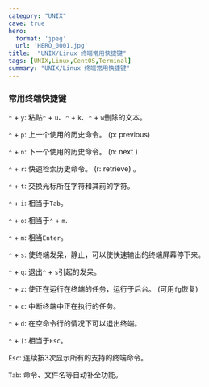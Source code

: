 ```yaml
---
category: "UNIX"
cave: true
hero:
  format: 'jpeg'
  url: 'HERO_0001.jpg'
title:  "UNIX/Linux 终端常用快捷键"
tags: [UNIX,Linux,CentOS,Terminal]
summary: "UNIX/Linux 终端常用快捷键"
---
```

### 常用终端快捷键

`⌃` + `y`: 粘贴`⌃` + `u`、`⌃` + `k`、`⌃` + `w`删除的文本。

`⌃` + `p`: 上一个使用的历史命令。 (p: previous)

`⌃` + `n`: 下一个使用的历史命令。 (n: next )

`⌃` + `r`: 快速检索历史命令。 (r: retrieve) 。

`⌃` + `t`: 交换光标所在字符和其前的字符。

`⌃` + `i`: 相当于`Tab`。

`⌃` + `o`: 相当于`⌃` + `m`.

`⌃` + `m`: 相当`Enter`。

`⌃` + `s`: 使终端发呆，静止，可以使快速输出的终端屏幕停下来。

`⌃` + `q`: 退出`⌃` + `s`引起的发呆。

`⌃` + `z`: 使正在运行在终端的任务，运行于后台。  (可用`fg`恢复)

`⌃` + `c`: 中断终端中正在执行的任务。

`⌃` + `d`: 在空命令行的情况下可以退出终端。

`⌃` + `[`: 相当于`Esc`。

`Esc`: 连续按3次显示所有的支持的终端命令。

`Tab`: 命令、文件名等自动补全功能。
